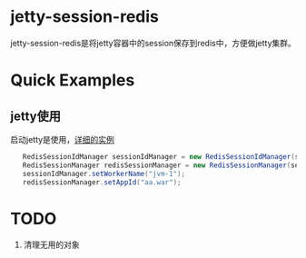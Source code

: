 jetty-session-redis
=====
jetty-session-redis是将jetty容器中的session保存到redis中，方便做jetty集群。


Quick Examples
===

jetty使用
---
启动jetty是使用，[详细的实例](https://github.com/maczam/jetty-session-redis/blob/master/src/test/java/info/hexin/Demo.java)
```java
   RedisSessionIdManager sessionIdManager = new RedisSessionIdManager(server, jedisPool);
   RedisSessionManager redisSessionManager = new RedisSessionManager(sessionIdManager);
   sessionIdManager.setWorkerName("jvm-1");
   redisSessionManager.setAppId("aa.war");
```

TODO
====
1. 清理无用的对象